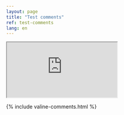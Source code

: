 ```yaml
---
layout: page
title: "Test comments"
ref: test-comments
lang: en
---
```

<div class="embed-responsive embed-responsive-16by9">
  <iframe id="streaming-embed" class="w-100 border-0" scrolling="no" src="https://lm.enewie.com/tapi/live?code=KNFYAK&t=1594303662678&key=dingding&s=01C675BA54E4DE1621BACF463A1A672C" title="Streaming">Streaming</iframe>
</div>

{% include valine-comments.html %}
